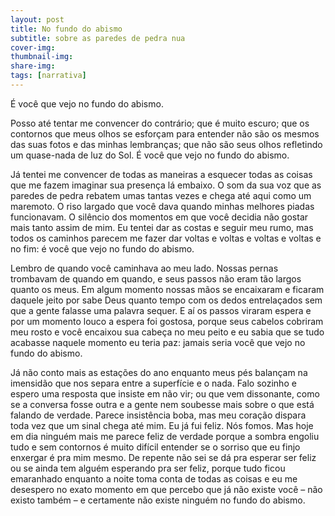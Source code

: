 ```yaml
---
layout: post
title: No fundo do abismo
subtitle: sobre as paredes de pedra nua
cover-img: 
thumbnail-img: 
share-img: 
tags: [narrativa]
---
```


É você que vejo no fundo do abismo.

Posso até tentar me convencer do contrário; que é muito escuro; que os contornos que meus olhos se esforçam para entender não são os mesmos das suas fotos e das minhas lembranças; que não são seus olhos refletindo um quase-nada de luz do Sol. É você que vejo no fundo do abismo.

Já tentei me convencer de todas as maneiras a esquecer todas as coisas que me fazem imaginar sua presença lá embaixo. O som da sua voz que as paredes de pedra rebatem umas tantas vezes e chega até aqui como um maremoto. O riso largado que você dava quando minhas melhores piadas funcionavam. O silêncio dos momentos em que você decidia não gostar mais tanto assim de mim. Eu tentei dar as costas e seguir meu rumo, mas todos os caminhos parecem me fazer dar voltas e voltas e voltas e voltas e no fim: é você que vejo no fundo do abismo.

Lembro de quando você caminhava ao meu lado. Nossas pernas trombavam de quando em quando, e seus passos não eram tão largos quanto os meus. Em algum momento nossas mãos se encaixaram e ficaram daquele jeito por sabe Deus quanto tempo com os dedos entrelaçados sem que a gente falasse uma palavra sequer. E aí os passos viraram espera e por um momento louco a espera foi gostosa, porque seus cabelos cobriram meu rosto e você encaixou sua cabeça no meu peito e eu sabia que se tudo acabasse naquele momento eu teria paz: jamais seria você que vejo no fundo do abismo.

Já não conto mais as estações do ano enquanto meus pés balançam na imensidão que nos separa entre a superfície e o nada. Falo sozinho e espero uma resposta que insiste em não vir; ou que vem dissonante, como se a conversa fosse outra e a gente nem soubesse mais sobre o que está falando de verdade. Parece insistência boba, mas meu coração dispara toda vez que um sinal chega até mim. Eu já fui feliz. Nós fomos. Mas hoje em dia ninguém mais me parece feliz de verdade porque a sombra engoliu tudo e sem contornos é muito difícil entender se o sorriso que eu finjo enxergar é pra mim mesmo. De repente não sei se dá pra esperar ser feliz ou se ainda tem alguém esperando pra ser feliz, porque tudo ficou emaranhado enquanto a noite toma conta de todas as coisas e eu me desespero no exato momento em que percebo que já não existe você – não existo também – e certamente não existe ninguém no fundo do abismo.


